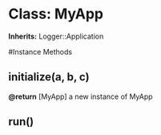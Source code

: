 # Class: MyApp
**Inherits:** Logger::Application
    




#Instance Methods
## initialize(a, b, c) [](#method-i-initialize)

**@return** [MyApp] a new instance of MyApp

## run() [](#method-i-run)

